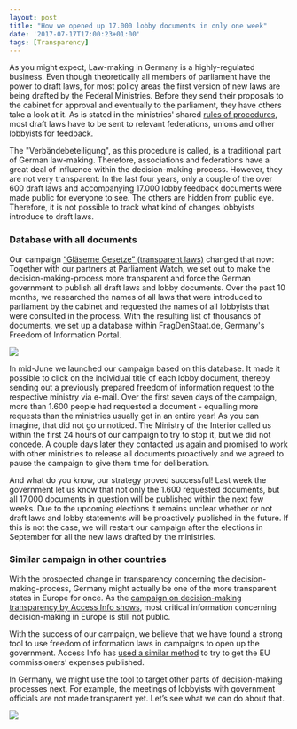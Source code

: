 ```yaml
---
layout: post
title: "How we opened up 17.000 lobby documents in only one week"
date: '2017-07-17T17:00:23+01:00'
tags: [Transparency]
---
```


As you might expect, Law-making in Germany is a highly-regulated business. Even though theoretically all members of parliament have the power to draft laws, for most policy areas the first version of new laws are being drafted by the Federal Ministries. Before they send their proposals to the cabinet for approval and eventually to the parliament, they have others take a look at it. As is stated in the ministries' shared <a href="http://www.verwaltungsvorschriften-im-internet.de/bsvwvbund_21072009_O11313012.htm">rules of procedures</a>, most draft laws have to be sent to relevant federations, unions and other lobbyists for feedback.

The "Verbändebeteiligung", as this procedure is called, is a traditional part of German law-making. Therefore, associations and federations have a great deal of influence within the decision-making-process. However, they are not very transparent: In the last four years, only a couple of the over 600 draft laws and accompanying 17.000 lobby feedback documents were made public for everyone to see. The others are hidden from public eye. Therefore, it is not possible to track what kind of changes lobbyists introduce to draft laws. 

<h3>Database with all documents</h3>

Our campaign <a href="https://fragdenstaat.de/gesetze/">“Gläserne Gesetze” (transparent laws)</a> changed that now: Together with our partners at Parliament Watch, we set out to make the decision-making-process more transparent and force the German government to publish all draft laws and lobby documents. Over the past 10 months, we researched the names of all laws that were introduced to parliament by the cabinet and requested the names of all lobbyists that were consulted in the process. With the resulting list of thousands of documents, we set up a database within FragDenStaat.de, Germany's Freedom of Information Portal.

<a href="https://fragdenstaat.de/gesetze/"><img src="https://raw.githubusercontent.com/okfde/blog.fragdenstaat.de/gh-pages/img/lobby.jpg"></a>

In mid-June we launched our campaign based on this database. It made it possible to click on the individual title of each lobby document, thereby sending out a previously prepared freedom of information request to the respective ministry via e-mail. Over the first seven days of the campaign, more than 1.600 people had requested a document - equalling more requests than the ministries usually get in an entire year! As you can imagine, that did not go unnoticed. The Ministry of the Interior called us within the first 24 hours of our campaign to try to stop it, but we did not concede. A couple days later they contacted us again and promised to work with other ministries to release all documents proactively and we agreed to pause the campaign to give them time for deliberation.

And what do you know, our strategy proved successful! Last week the government let us know that not only the 1.600 requested documents, but all 17.000 documents in question will be published within the next few weeks. Due to the upcoming elections it remains unclear whether or not draft laws and lobby statements will be proactively published in the future. If this is not the case, we will restart our campaign after the elections in September for all the new laws drafted by the ministries.

<h3>Similar campaign in other countries</h3>

With the prospected change in transparency concerning the decision-making-process, Germany might actually be one of the more transparent states in Europe for once. As the <a href="https://www.access-info.org/decision-making-transparency">campaign on decision-making transparency by Access Info shows</a>, most critical information concerning decision-making in Europe is still not public.

With the success of our campaign, we believe that we have found a strong tool to use freedom of information laws in campaigns to open up the government. Access Info has <a href="https://www.access-info.org/article/29101">used a similar method</a> to try to get the EU commissioners’ expenses published.
 
In Germany, we might use the tool to target other parts of decision-making processes next. For example, the meetings of lobbyists with government officials are not made transparent yet. Let’s see what we can do about that. 

<a href="https://www.access-info.org/decision-making-transparency"><img src="https://raw.githubusercontent.com/okfde/blog.fragdenstaat.de/gh-pages/img/recom.jpg"></a>
